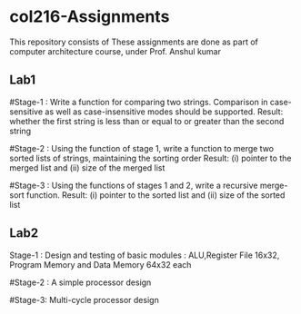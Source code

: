 # col216-Assignments
This repository consists of
These assignments are done as part of computer architecture course, under Prof. Anshul kumar
## Lab1 
#Stage-1 :
Write a function for comparing two strings. Comparison in case-sensitive as well as
case-insensitive modes should be supported.
Result: whether the first string is less than or equal to or greater than the second string

#Stage-2 : 
Using the function of stage 1, write a function to merge two sorted lists of strings,
maintaining the sorting order
Result: (i) pointer to the merged list and (ii) size of the merged list 

#Stage-3 :
Using the functions of stages 1 and 2, write a recursive merge-sort function.
Result: (i) pointer to the sorted list and (ii) size of the sorted list

## Lab2
Stage-1 :
Design and testing of basic modules : ALU,Register File 16x32, Program Memory and Data Memory 64x32 each

#Stage-2 :
A simple processor design

#Stage-3:
Multi-cycle processor design
